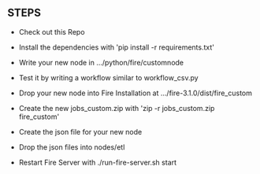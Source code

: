 ## STEPS
  
- Check out this Repo

- Install the dependencies with 'pip install -r requirements.txt'

- Write your new node in .../python/fire/customnode

- Test it by writing a workflow similar to workflow_csv.py


- Drop your new node into Fire Installation at .../fire-3.1.0/dist/fire_custom

- Create the new jobs_custom.zip with 'zip -r jobs_custom.zip fire_custom'

- Create the json file for your new node

- Drop the json files into nodes/etl

- Restart Fire Server with ./run-fire-server.sh start

